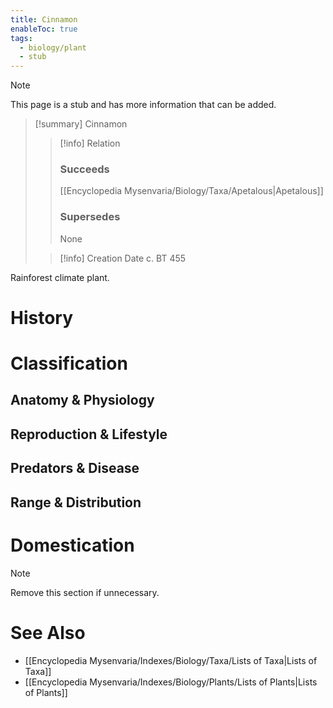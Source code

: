 ```yaml
---
title: Cinnamon
enableToc: true
tags:
  - biology/plant
  - stub
---
```


> [!note]
> This page is a stub and has more information that can be added.

> [!summary] Cinnamon
> > [!info] Relation
> > ### Succeeds
> > [[Encyclopedia Mysenvaria/Biology/Taxa/Apetalous|Apetalous]]
> > ### Supersedes
> > None
>
> > [!info] Creation Date
> > c. BT 455

Rainforest climate plant.
# History

# Classification
## Anatomy & Physiology

## Reproduction & Lifestyle

## Predators & Disease

## Range & Distribution

# Domestication

> [!note]
> Remove this section if unnecessary.
# See Also
- [[Encyclopedia Mysenvaria/Indexes/Biology/Taxa/Lists of Taxa|Lists of Taxa]]
- [[Encyclopedia Mysenvaria/Indexes/Biology/Plants/Lists of Plants|Lists of Plants]]